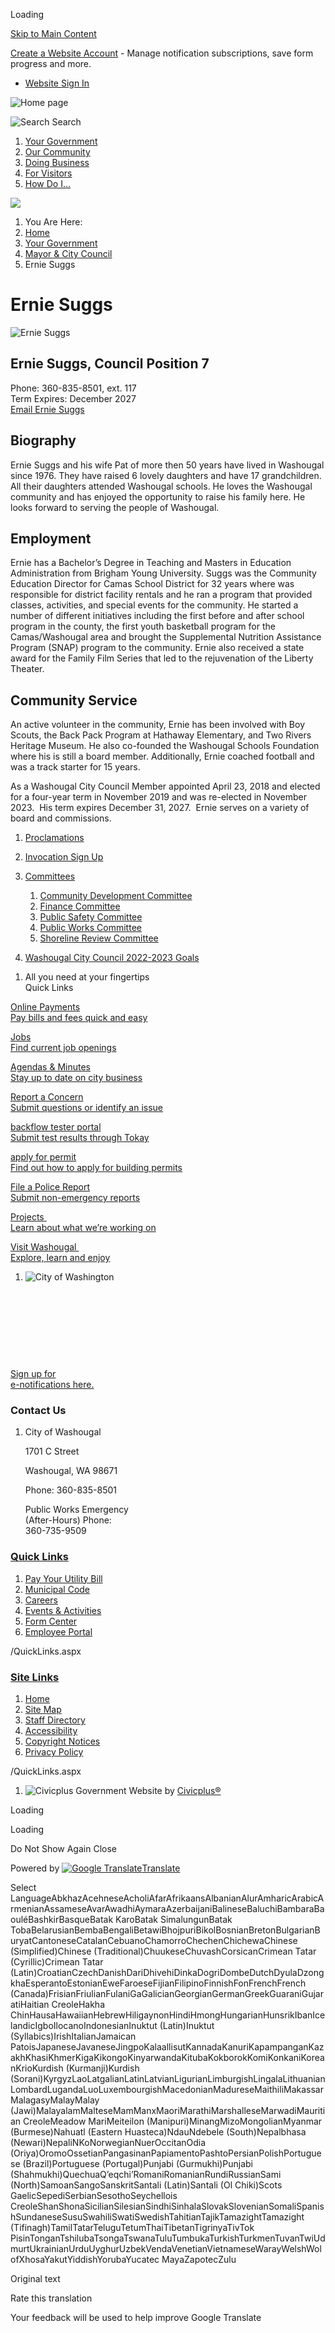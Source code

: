 Loading

[Skip to Main Content](https://www.cityofwashougal.us/393/Ernie-Suggs/)

[Create a Website Account](https://www.cityofwashougal.us/MyAccount/ProfileCreate) - Manage notification subscriptions, save form progress and more.   

- [Website Sign In](https://www.cityofwashougal.us/MyAccount)

![Home page](https://www.cityofwashougal.us/ImageRepository/Document?documentID=70)

![Search](https://www.cityofwashougal.us/ImageRepository/Document?documentID=65) Search

1. [Your Government](https://www.cityofwashougal.us/27/Your-Government)
2. [Our Community](https://www.cityofwashougal.us/31/Our-Community)
3. [Doing Business](https://www.cityofwashougal.us/35/Doing-Business)
4. [For Visitors](https://www.cityofwashougal.us/101/For-Visitors)
5. [How Do I...](https://www.cityofwashougal.us/9/How-Do-I)

<!--THE END-->

![](https://www.cityofwashougal.us/ImageRepository/Document?documentID=67)

1. You Are Here:
2. [Home](https://www.cityofwashougal.us)
3. [Your Government](https://www.cityofwashougal.us/27/Your-Government)
4. [Mayor &amp; City Council](https://www.cityofwashougal.us/382/Mayor-City-Council)
5. Ernie Suggs

# Ernie Suggs

![Ernie Suggs](https://www.cityofwashougal.us/ImageRepository/Document?documentID=899 "Ernie Suggs")

## Ernie Suggs, Council Position 7

Phone: 360-835-8501, ext. 117  
Term Expires: December 2027  
[Email Ernie Suggs](mailto:Ernie.Suggs@cityofwashougal.us)

## Biography

Ernie Suggs and his wife Pat of more then 50 years have lived in Washougal since 1976. They have raised 6 lovely daughters and have 17 grandchildren. All their daughters attended Washougal schools. He loves the Washougal community and has enjoyed the opportunity to raise his family here. He looks forward to serving the people of Washougal.

## Employment

Ernie has a Bachelor’s Degree in Teaching and Masters in Education Administration from Brigham Young University. Suggs was the Community Education Director for Camas School District for 32 years where was responsible for district facility rentals and he ran a program that provided classes, activities, and special events for the community. He started a number of different initiatives including the first before and after school program in the county, the first youth basketball program for the Camas/Washougal area and brought the Supplemental Nutrition Assistance Program (SNAP) program to the community. Ernie also received a state award for the Family Film Series that led to the rejuvenation of the Liberty Theater.

## Community Service

An active volunteer in the community, Ernie has been involved with Boy Scouts, the Back Pack Program at Hathaway Elementary, and Two Rivers Heritage Museum. He also co-founded the Washougal Schools Foundation where his is still a board member. Additionally, Ernie coached football and was a track starter for 15 years.

As a Washougal City Council Member appointed April 23, 2018 and elected for a four-year term in November 2019 and was re-elected in November 2023.  His term expires December 31, 2027.  Ernie serves on a variety of board and commissions. 

1. [Proclamations](https://www.cityofwashougal.us/Archive.aspx?AMID=50)
2. [Invocation Sign Up](https://www.cityofwashougal.us/731/Invocation-Sign-Up)
3. [Committees](https://www.cityofwashougal.us/734/Committees)
   
   1. [Community Development Committee](https://www.cityofwashougal.us/372/Community-Development-Committee)
   2. [Finance Committee](https://www.cityofwashougal.us/373/Finance-Committee)
   3. [Public Safety Committee](https://www.cityofwashougal.us/377/Public-Safety-Committee)
   4. [Public Works Committee](https://www.cityofwashougal.us/378/Public-Works-Committee)
   5. [Shoreline Review Committee](https://www.cityofwashougal.us/380/Shoreline-Review-Committee)
4. [Washougal City Council 2022-2023 Goals](https://www.cityofwashougal.us/760/Washougal-City-Council-2022-2023-Goals)

<!--THE END-->

1. All you need at your fingertips  
   Quick Links

[Online Payments  
Pay bills and fees quick and easy](https://www.municipalonlinepayments.com/washougalwa)

[Jobs  
Find current job openings](https://www.governmentjobs.com/careers/washougal)

[Agendas &amp; Minutes  
Stay up to date on city business](https://www.cityofwashougal.us/129/2239/Agendas-Minutes)

[Report a Concern  
Submit questions or identify an issue](https://www.cityofwashougal.us/170/Report-a-Concern)

[backflow tester portal  
Submit test results through Tokay](https://washougal.tokaytest.com)

[apply for permit  
Find out how to apply for building permits](https://www.cityofwashougal.us/235/Building-Application-Information)

[File a Police Report  
Submit non-emergency reports](https://www.cityofwashougal.us/246/Report-a-Crime-or-Incident)

[Projects   
Learn about what we’re working on](https://arcg.is/1fyXKa)

[Visit Washougal   
Explore, learn and enjoy](https://www.visitwashougal.com)

1. ![City of Washington](https://www.cityofwashougal.us/ImageRepository/Document?documentID=101 "City of Washington")

 

 

 

 

[Sign up for  
e-notifications here.](https://www.cityofwashougal.us/list.aspx)

### Contact Us

1. City of Washougal
   
   1701 C Street
   
   Washougal, WA 98671
   
   Phone: 360-835-8501
   
   Public Works Emergency  
   (After-Hours) Phone:   
   360-735-9509

### [Quick Links](https://www.cityofwashougal.us/QuickLinks.aspx?CID=16)

1. [Pay Your Utility Bill](https://www.municipalonlinepayments.com/washougalwa)
2. [Municipal Code](https://www.codepublishing.com/WA/Washougal)
3. [Careers](https://www.governmentjobs.com/careers/washougal)
4. [Events &amp; Activities](https://www.cityofwashougal.us/423/Events-Activities)
5. [Form Center](https://wa-washougal.civicplus.com/FormCenter)
6. [Employee Portal](https://www.cityofwashougal.us/358/Employee-Portal)

/QuickLinks.aspx

### [Site Links](https://www.cityofwashougal.us/QuickLinks.aspx?CID=15)

1. [Home](https://www.cityofwashougal.us)
2. [Site Map](https://www.cityofwashougal.us/sitemap)
3. [Staff Directory](https://www.cityofwashougal.us/Directory.aspx)
4. [Accessibility](https://www.cityofwashougal.us/accessibility)
5. [Copyright Notices](https://www.cityofwashougal.us/site/copyright)
6. [Privacy Policy](https://www.cityofwashougal.us/privacy)

/QuickLinks.aspx

1. ![Civicplus](https://www.cityofwashougal.us/ImageRepository/Document?documentID=57 "Civicplus") Government Website by [Civicplus®](https://civicplus.com/referral)

<!--THE END-->

<!--THE END-->

<!--THE END-->

Loading

Loading

Do Not Show Again Close

Powered by [![Google Translate](https://www.gstatic.com/images/branding/googlelogo/1x/googlelogo_color_42x16dp.png)Translate](https://translate.google.com)

Select LanguageAbkhazAcehneseAcholiAfarAfrikaansAlbanianAlurAmharicArabicArmenianAssameseAvarAwadhiAymaraAzerbaijaniBalineseBaluchiBambaraBaouléBashkirBasqueBatak KaroBatak SimalungunBatak TobaBelarusianBembaBengaliBetawiBhojpuriBikolBosnianBretonBulgarianBuryatCantoneseCatalanCebuanoChamorroChechenChichewaChinese (Simplified)Chinese (Traditional)ChuukeseChuvashCorsicanCrimean Tatar (Cyrillic)Crimean Tatar (Latin)CroatianCzechDanishDariDhivehiDinkaDogriDombeDutchDyulaDzongkhaEsperantoEstonianEweFaroeseFijianFilipinoFinnishFonFrenchFrench (Canada)FrisianFriulianFulaniGaGalicianGeorgianGermanGreekGuaraniGujaratiHaitian CreoleHakha ChinHausaHawaiianHebrewHiligaynonHindiHmongHungarianHunsrikIbanIcelandicIgboIlocanoIndonesianInuktut (Latin)Inuktut (Syllabics)IrishItalianJamaican PatoisJapaneseJavaneseJingpoKalaallisutKannadaKanuriKapampanganKazakhKhasiKhmerKigaKikongoKinyarwandaKitubaKokborokKomiKonkaniKoreanKrioKurdish (Kurmanji)Kurdish (Sorani)KyrgyzLaoLatgalianLatinLatvianLigurianLimburgishLingalaLithuanianLombardLugandaLuoLuxembourgishMacedonianMadureseMaithiliMakassarMalagasyMalayMalay (Jawi)MalayalamMalteseMamManxMaoriMarathiMarshalleseMarwadiMauritian CreoleMeadow MariMeiteilon (Manipuri)MinangMizoMongolianMyanmar (Burmese)Nahuatl (Eastern Huasteca)NdauNdebele (South)Nepalbhasa (Newari)NepaliNKoNorwegianNuerOccitanOdia (Oriya)OromoOssetianPangasinanPapiamentoPashtoPersianPolishPortuguese (Brazil)Portuguese (Portugal)Punjabi (Gurmukhi)Punjabi (Shahmukhi)QuechuaQʼeqchiʼRomaniRomanianRundiRussianSami (North)SamoanSangoSanskritSantali (Latin)Santali (Ol Chiki)Scots GaelicSepediSerbianSesothoSeychellois CreoleShanShonaSicilianSilesianSindhiSinhalaSlovakSlovenianSomaliSpanishSundaneseSusuSwahiliSwatiSwedishTahitianTajikTamazightTamazight (Tifinagh)TamilTatarTeluguTetumThaiTibetanTigrinyaTivTok PisinTonganTshilubaTsongaTswanaTuluTumbukaTurkishTurkmenTuvanTwiUdmurtUkrainianUrduUyghurUzbekVendaVenetianVietnameseWarayWelshWolofXhosaYakutYiddishYorubaYucatec MayaZapotecZulu

Original text

Rate this translation

Your feedback will be used to help improve Google Translate